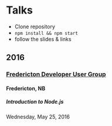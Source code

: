 # Talks

- Clone repository
- `npm install && npm start`
- follow the slides & links

## 2016

### [Fredericton Developer User Group](http://frederictonug.net/)

#### Fredericton, NB

##### Introduction to Node.js
Wednesday, May 25, 2016
